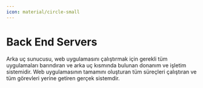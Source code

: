 ```yaml
---
icon: material/circle-small
---
```


# Back End Servers

Arka uç sunucusu, web uygulamasını çalıştırmak için gerekli tüm uygulamaları barındıran ve arka uç kısmında bulunan donanım ve işletim sistemidir. Web uygulamasının tamamını oluşturan tüm süreçleri çalıştıran ve tüm görevleri yerine getiren gerçek sistemdir.
